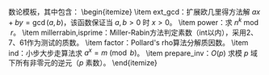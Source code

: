 数论模板，其中包含：
\begin{itemize}
\item ext\_gcd：扩展欧几里得方法解 $ax+by=\gcd(a,b)$，该函数保证当 $a,b>0$ 时 $x>0$。
\item power：求 $n^k \bmod r$。
\item millerrabin,isprime：Miller-Rabin方法判定素数（int以内），采用2、7、61作为测试的质数。
\item factor：Pollard's rho算法分解质因数。
\item ind：小步大步走算法求 $a^x=m\pmod b$。
\item prepare\_inv：$O(p)$ 求模 $p$ 域下所有非零元的逆元（$p$ 素数）。
\end{itemize}
